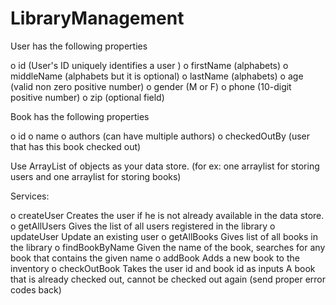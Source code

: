 # LibraryManagement

User has the following properties

  o id (User's ID uniquely identifies a user )
  o firstName (alphabets)
  o middleName (alphabets but it is optional)
  o lastName (alphabets)
  o age (valid non zero positive number)
  o gender (M or F)
  o phone (10-digit positive number)
  o zip (optional field)

Book has the following properties

  o id
  o name
  o authors (can have multiple authors)
  o checkedOutBy (user that has this book checked out)

Use ArrayList of objects as your data store. (for ex: one arraylist for storing users and one arraylist for storing 
books)

Services:

  o createUser 
      Creates the user if he is not already available in the data store.
  o getAllUsers
      Gives the list of all users registered in the library
  o updateUser
      Update an existing user
  o getAllBooks
      Gives list of all books in the library
  o findBookByName
      Given the name of the book, searches for any book that contains the given name
  o addBook
      Adds a new book to the inventory
  o checkOutBook
    Takes the user id and book id as inputs
    A book that is already checked out, cannot be checked out again (send proper error codes back) 

